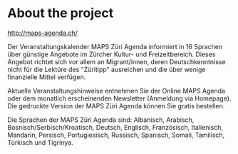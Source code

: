 # About the project

http://maps-agenda.ch/

Der Veranstaltungskalender MAPS Züri Agenda informiert in 16 Sprachen über günstige Angebote im Zürcher Kultur- 
und Freizeitbereich. Dieses Angebot richtet sich vor allem an Migrant/innen, deren Deutschkenntnisse nicht für die Lektüre
des "Züritipp" ausreichen und die über wenige finanzielle Mittel verfügen.


Aktuelle Veranstaltungshinweise entnehmen Sie der Online MAPS Agenda oder dem monatlich erscheinenden Newsletter
(Anmeldung via Homepage). Die gedruckte Version der MAPS Züri Agenda können Sie gratis bestellen.


Die Sprachen der MAPS Züri Agenda sind: Albanisch, Arabisch, Bosnisch/Serbisch/Kroatisch, Deutsch, Englisch, Französisch, 
Italienisch, Mandarin, Persisch, Portugiesisch, Russisch, Spanisch, Somali, Tamilisch, Türkisch und Tigrinya.

